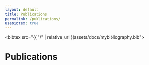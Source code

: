 ```yaml
---
layout: default
title: Publications
permalink: /publications/
usebibtex: true
---
```

<!--
<script type="text/javascript" src="http://ajax.googleapis.com/ajax/libs/jquery/1.12.4/jquery.min.js"></script>
<script  type="text/javascript" src="{{ '/assets/js/bibtex_js.js' | relative_url }}"></script>
-->
<bibtex src="{{ "/" | relative_url }}assets/docs/mybibliography.bib"></bibtex>

<h1 class="mt-4">Publications</h1>

<div class="bibtex_structure">
  <div class="sort year" extra="DESC number">
          <div class="templates"></div>
  </div>
</div>

<div id="bibtex_display">

<div class="bibtex_template" style="display: none;">
    <div class="pubitem">
      <div class="pubtitle">
          <span class="if year"><span class="year"></span></span>
          ,
          <span class="if title"><span class="title"></span></span>
      </div>
      <div class="pubauthors">
          <span class="author"></span>
          ,
          <span class="if journal"><em><span class="journal"></span></em>,</span>
          <span class="if publisher"><em><span class="publisher"></span></em>,</span>
          <span class="if booktitle">In <em><span class="booktitle"></span></em>,</span>
          <span class="if address"><span class="address"></span>,</span>
          <span class="if month"><span class="month"></span>,</span>
          <span class="if year"><span class="year"></span>.</span>
          <span class="if note"><span class="note"></span></span>
      </div>
      <div class="publinks">
          <a class="bibtexVar" href="{{ "/" | relative_url }}assets/docs/+BIBTEXKEY+.pdf" extra="BIBTEXKEY" target='_blank' rel="noopener noreferrer">PDF
          </a>
          &nbsp;&nbsp;
          <span class="if url">
            <a class="bibtexVar" href="+URL+" extra="url" target='_blank' rel="noopener noreferrer">
              WEB
            </a>
          </span>
          &nbsp;&nbsp;
          <span class="if doi">
              <a class="bibtexVar" href="http://dx.doi.org/+DOI+" extra="doi" target='_blank' rel="noopener noreferrer">
                DOI
              </a>
          </span>
          &nbsp;&nbsp;
          <details><summary style="cursor: pointer;"><a aria-controls="bib+BIBTEXKEY+"  extra="BIBTEXKEY" bibtexjs-css-escape>[BibTex]</a></summary>
               <div class="bibtexVar" id="bib+BIBTEXKEY+" extra="BIBTEXKEY">
                       <pre><span class="bibtexraw noread"></span></pre>
               </div>
           </details>
      </div>
    </div>
</div>

<!--
<h1 class="mt-4">Publications</h1>
{% assign publications = site.publications | sort: "year" | reverse %}
{% for pub in publications %}
<div class="pubitem">
  <div class="pubtitle">
            {{ pub.year}}, {{ pub.title }}
  </div>
  <div class="pubauthors">
    {{ pub.authors }}, {{ pub.publication }}
  </div>
  <div class="publinks">
  {% if pub.pdf %}
    <a href="{{ "/" | relative_url }}/assets/docs/{{ pub.pdf}}" target="_blank" rel="noopener noreferrer">PDF</a>
    {% endif %}
    &nbsp;&nbsp;
    <a href="{{ pub.url | relative_url }}"><i>Abstract</i></a>
  </div>
</div>
{% endfor %}
-->
